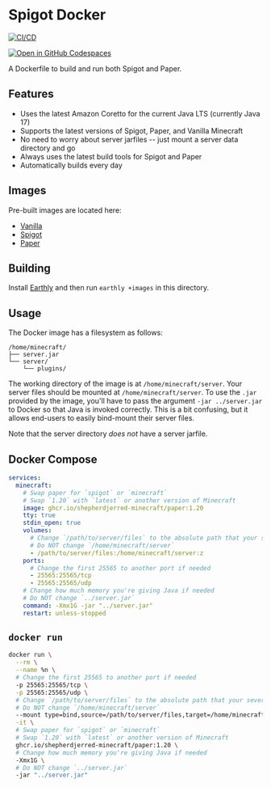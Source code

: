 # Spigot Docker

[![CI/CD](https://github.com/shepherdjerred-minecraft/spigot-docker/actions/workflows/earthly.yml/badge.svg)
](https://github.com/shepherdjerred-minecraft/spigot-docker/actions/workflows/earthly.yml)

[![Open in GitHub Codespaces](https://github.com/codespaces/badge.svg)](https://codespaces.new/shepherdjerred-minecraft/minecraft-docker?quickstart=1)

A Dockerfile to build and run both Spigot and Paper.

## Features

* Uses the latest Amazon Coretto for the current Java LTS (currently Java 17)
* Supports the latest versions of Spigot, Paper, and Vanilla Minecraft
* No need to worry about server jarfiles -- just mount a server data directory and go
* Always uses the latest build tools for Spigot and Paper
* Automatically builds every day

## Images

Pre-built images are located here:

* [Vanilla](https://github.com/shepherdjerred-minecraft/spigot-docker/pkgs/container/vanilla)
* [Spigot](https://github.com/shepherdjerred-minecraft/spigot-docker/pkgs/container/spigot)
* [Paper](https://github.com/shepherdjerred-minecraft/spigot-docker/pkgs/container/paper)

## Building

Install [Earthly](https://earthly.dev/get-earthly) and then run `earthly +images` in this directory.

## Usage

The Docker image has a filesystem as follows:

```text
/home/minecraft/
├── server.jar
└── server/
    └── plugins/
```

The working directory of the image is at `/home/minecraft/server`. Your server files should be mounted at `/home/minecraft/server`. To use the `.jar` provided by the image, you'll have to pass the argument `-jar ../server.jar` to Docker so that Java is invoked correctly. This is a bit confusing, but it allows end-users to easily bind-mount their server files.

Note that the server directory _does not_ have a server jarfile.

## Docker Compose

```yml
services:
  minecraft:
    # Swap paper for `spigot` or `minecraft`
    # Swap `1.20` with `latest` or another version of Minecraft
    image: ghcr.io/shepherdjerred-minecraft/paper:1.20
    tty: true
    stdin_open: true
    volumes:
      # Change `/path/to/server/files` to the absolute path that your sever fiels are located at
      # Do NOT change `/home/minecraft/server`
      - /path/to/server/files:/home/minecraft/server:z
    ports:
      # Change the first 25565 to another port if needed
      - 25565:25565/tcp
      - 25565:25565/udp
    # Change how much memory you're giving Java if needed
    # Do NOT change `../server.jar`
    command: -Xmx1G -jar "../server.jar"
    restart: unless-stopped
```

## `docker run`

```bash
docker run \
  --rm \
  --name %n \
  # Change the first 25565 to another port if needed
  -p 25565:25565/tcp \
  -p 25565:25565/udp \
  # Change `/path/to/server/files` to the absolute path that your sever fiels are located at
  # Do NOT change `/home/minecraft/server`
  --mount type=bind,source=/path/to/server/files,target=/home/minecraft/server \
  -it \
  # Swap paper for `spigot` or `minecraft`
  # Swap `1.20` with `latest` or another version of Minecraft
  ghcr.io/shepherdjerred-minecraft/paper:1.20 \
  # Change how much memory you're giving Java if needed
  -Xmx1G \
  # Do NOT change `../server.jar`
  -jar "../server.jar"
```
